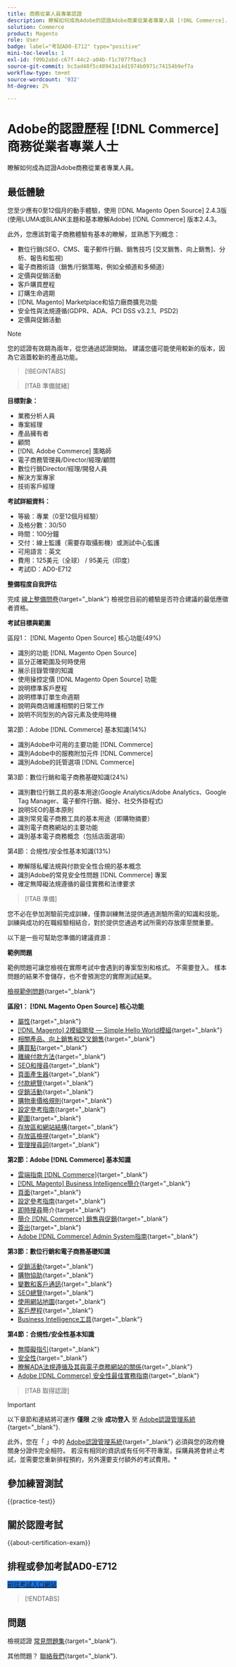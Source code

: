 ```yaml
---
title: 商務從業人員專業認證
description: 瞭解如何成為Adobe的認證Adobe商業從業者專業人員 [!DNL Commerce].
solution: Commerce
product: Magento
role: User
badge: label="考試AD0-E712" type="positive"
mini-toc-levels: 1
exl-id: f99b2abd-c67f-44c2-a04b-f1c7077fbac3
source-git-commit: bc3ad48f5c48943a14d1974b0971c74154b9ef7a
workflow-type: tm+mt
source-wordcount: '932'
ht-degree: 2%

---
```


# Adobe的認證歷程 [!DNL Commerce] 商務從業者專業人士

瞭解如何成為認證Adobe商務從業者專業人員。

## 最低體驗

您至少應有0至12個月的動手體驗，使用 [!DNL Magento Open Source] 2.4.3版(使用LUMA或BLANK主題和基本瞭解Adobe) [!DNL Commerce] 版本2.4.3。

此外，您應該對電子商務體驗有基本的瞭解，並熟悉下列概念：

* 數位行銷(SEO、CMS、電子郵件行銷、銷售技巧 [交叉銷售、向上銷售]、分析、報告和監視)
* 電子商務術語（銷售/行銷策略，例如全頻道和多頻道）
* 定價與促銷活動
* 客戶購買歷程
* 訂購生命週期
* [!DNL Magento] Marketplace和協力廠商擴充功能
* 安全性與法規遵循(GDPR、ADA、PCI DSS v3.2.1、PSD2)
* 定價與促銷活動

>[!NOTE]
>
>您的認證有效期為兩年，從您通過認證開始。 建議您儘可能使用較新的版本，因為它涵蓋較新的產品功能。

>[!BEGINTABS]

>[!TAB 準備就緒]

**目標對象：**

* 業務分析人員
* 專案經理
* 產品擁有者
* 顧問
* [!DNL Adobe Commerce] 策略師
* 電子商務管理員/Director/經理/顧問
* 數位行銷Director/經理/開發人員
* 解決方案專家
* 技術客戶經理

**考試詳細資料：**

* 等級：專業（0至12個月經驗）
* 及格分數：30/50
* 時間：100分鐘
* 交付：線上監護（需要存取攝影機）或測試中心監護
* 可用語言：英文
* 費用：125美元（全球） / 95美元（印度）
* 考試ID：AD0-E712

**整備程度自我評估**

完成 [線上整備問卷](https://scorpion.caveon.com/launchpad/ad-q-e712-readiness-questionnaire-for-adobe-commerce-business-practitioner-professional-exam/ad-q-e712-readiness-questionnaire-for-adobe-commerce-business-practitioner-professional-exam){target="_blank"} 檢視您目前的體驗是否符合建議的最低應徵者資格。

**考試目標與範圍**

區段1： [!DNL Magento Open Source] 核心功能(49%)

* 識別的功能 [!DNL Magento Open Source]
* 區分正確範圍及何時使用
* 展示目錄管理的知識
* 使用操控定價 [!DNL Magento Open Source] 功能
* 說明標準客戶歷程
* 說明標準訂單生命週期
* 說明與商店維護相關的日常工作
* 說明不同型別的內容元素及使用時機

第2節：Adobe [!DNL Commerce] 基本知識(14%)

* 識別Adobe中可用的主要功能 [!DNL Commerce]
* 識別Adobe中的服務附加元件 [!DNL Commerce]
* 識別Adobe的託管選項 [!DNL Commerce]

第3節：數位行銷和電子商務基礎知識(24%)

* 識別數位行銷工具的基本用途(Google Analytics/Adobe Analytics、Google Tag Manager、電子郵件行銷、細分、社交外掛程式)
* 說明SEO的基本原則
* 識別常見電子商務工具的基本用途（即購物摘要）
* 識別電子商務網站的主要功能
* 識別基本電子商務概念（包括店面選項）

第4節：合規性/安全性基本知識(13%)

* 瞭解隱私權法規與付款安全性合規的基本概念
* 識別Adobe的常見安全性問題 [!DNL Commerce] 專案
* 確定無障礙法規遵循的最佳實務和法律要求

>[!TAB 準備]

您不必在參加測驗前完成訓練，僅靠訓練無法提供通過測驗所需的知識和技能。 訓練與成功的在職經驗相結合，對於提供您通過考試所需的存放庫至關重要。

以下是一些可幫助您準備的建議資源：

**範例問題**

範例問題可讓您檢視在實際考試中會遇到的專案型別和格式。 不需要登入。 樣本問題的結果不會儲存，也不會預測您的實際測試結果。

[檢視範例問題](https://scorpion.caveon.com/launchpad/ad0-e712-adobe-commerce-business-practitioner-professional-copy-bujt66){target="_blank"}

**區段1： [!DNL Magento Open Source] 核心功能**

* [屬性](https://docs.magento.com/user-guide/stores/attributes.html){target="_blank"}
* [[!DNL Magento] 2模組開發 — Simple Hello World模組](https://www.mageplaza.com/magento-2-module-development/){target="_blank"}
* [相關產品、向上銷售和交叉銷售](https://docs.magento.com/user-guide/catalog/related-products-up-sells-cross-sells.html){target="_blank"}
* [購買點](https://docs.magento.com/user-guide/sales/point-of-purchase.html){target="_blank"}
* [離線付款方法](https://docs.magento.com/user-guide/payment/offline-payment-methods.html){target="_blank"}
* [SEO和搜尋](https://docs.magento.com/user-guide/marketing/seo-search.html){target="_blank"}
* [頁面產生器](https://docs.magento.com/user-guide/cms/page-builder.html){target="_blank"}
* [付款總覽](https://docs.magento.com/user-guide/payment/payments.html){target="_blank"}
* [促銷活動](https://docs.magento.com/user-guide/marketing/promotions.html){target="_blank"}
* [購物車價格規則](https://docs.magento.com/user-guide/marketing/price-rules-cart.html){target="_blank"}
* [設定參考指南](https://docs.magento.com/user-guide/configuration/customers.html){target="_blank"}
* [範圍](https://docs.magento.com/user-guide/configuration/scope.html){target="_blank"}
* [存放區和網站結構](https://docs.magento.com/user-guide/stores/stores-all-stores.html){target="_blank"}
* [存放區檢視](https://docs.magento.com/user-guide/stores/stores-all-create-view.html){target="_blank"}
* [管理搜尋詞](https://docs.magento.com/user-guide/marketing/search-terms.html){target="_blank"}

**第2節：Adobe [!DNL Commerce] 基本知識**

* [雲端指南 [!DNL Commerce]](https://devdocs.magento.com/cloud/bk-cloud.html){target="_blank"}
* [[!DNL Magento] Business Intelligence簡介](https://docs.magento.com/mbi/getting-started/getting-started.html){target="_blank"}
* [頁面](https://docs.magento.com/user-guide/cms/content-elements.html){target="_blank"}
* [設定參考指南](https://docs.magento.com/user-guide/configuration/customers.html){target="_blank"}
* [即時搜尋](https://docs.magento.com/user-guide/live-search/overview.html)簡介{target="_blank"}
* [簡介 [!DNL Commerce] 銷售與促銷](https://docs.magento.com/user-guide/marketing/merchandising.html){target="_blank"}
* [簽出](https://docs.magento.com/user-guide/sales/checkout-process.html){target="_blank"}
* [Adobe [!DNL Commerce] Admin System指南](https://docs.magento.com/user-guide/system/system.html){target="_blank"}

**第3節：數位行銷和電子商務基礎知識**

* [促銷活動](https://docs.magento.com/user-guide/marketing/promotions.html){target="_blank"}
* [購物協助](https://docs.magento.com/user-guide/marketing/shopping-tools.html){target="_blank"}
* [變數和客戶通訊](https://docs.magento.com/user-guide/marketing/communications.html){target="_blank"}
* [SEO總覽](https://docs.magento.com/user-guide/marketing/seo-best-practices.html){target="_blank"}
* [使用網站地圖](https://docs.magento.com/user-guide/marketing/sitemap-xml.html){target="_blank"}
* [客戶歷程](https://docs.magento.com/user-guide/quick-tour/customer-journey.html){target="_blank"}
* [Business Intelligence工具](https://docs.magento.com/user-guide/reports/business-intelligence.html){target="_blank"}

**第4節：合規性/安全性基本知識**

* [無障礙指引](https://devdocs.magento.com/guides/v2.4/pattern-library/general/accessibilityguideline/accessibilityGuideline.html#visual){target="_blank"}
* [安全性](https://docs.magento.com/user-guide/stores/security.html){target="_blank"}
* [瞭解ADA法規遵循及其與電子商務網站的關係](https://magento.com/blog/best-practices/understanding-ada-compliance-and-how-it-relates-ecommerce-websites){target="_blank"}
* [Adobe [!DNL Commerce] 安全性最佳實務指南](https://www.adobe.com/content/dam/cc/en/security/pdfs/Adobe-Magento-Commerce-Best-Practices-Guide.pdf){target="_blank"}

>[!TAB 取得認證]

>[!IMPORTANT]
>
>以下章節和連結將可運作 **僅限**  之後 **成功登入** 至 [Adobe認證管理系統](https://www.certmetrics.com/adobe){target="_blank"}.
>
>此外，您在「 」中的 [Adobe認證管理系統](https://www.certmetrics.com/adobe){target="_blank"} 必須與您的政府機關身分證件完全相符。 若沒有相同的資訊或有任何不符專案，採購員將會終止考試，並需要您重新排程預約，另外還要支付額外的考試費用。*

## 參加練習測試

{{practice-test}}

## 關於認證考試

{{about-certification-exam}}

## 排程或參加考試AD0-E712

<a href="https://www.certmetrics.com/adobe/candidate/examity_sso.aspx?eid=AD0-E712" target="_blank" class="spectrum-Button spectrum-Button--fill spectrum-Button--accent spectrum-Button--sizeM is-margin-bottom-big-big at-element-click-tracking" style="background-color:#1473E6">

<span class="spectrum-Button-label has-no-wrap">
   前往考試入口網站
</span>
</a>

>[!ENDTABS]

## 問題

檢視認證 [常見問題集](https://experienceleague.adobe.com/docs/certification/certification/faq.html){target="_blank"}.

其他問題？ [聯絡我們](mailto:certif@adobe.com){target="_blank"}.
